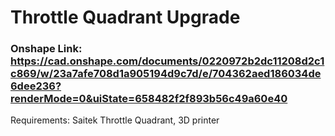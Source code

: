 # Throttle Quadrant Upgrade

### Onshape Link: https://cad.onshape.com/documents/0220972b2dc11208d2c1c869/w/23a7afe708d1a905194d9c7d/e/704362aed186034de6dee236?renderMode=0&uiState=658482f2f893b56c49a60e40

Requirements: Saitek Throttle Quadrant, 3D printer
